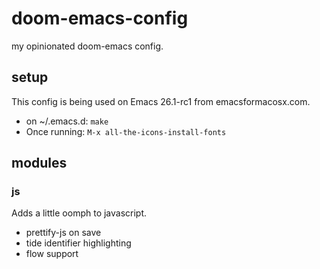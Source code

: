 # doom-emacs-config

my opinionated doom-emacs config.

## setup

This config is being used on Emacs 26.1-rc1 from emacsformacosx.com.

- on ~/.emacs.d: `make`
- Once running: `M-x all-the-icons-install-fonts`

## modules

### js

Adds a little oomph to javascript.

- prettify-js on save
- tide identifier highlighting
- flow support
